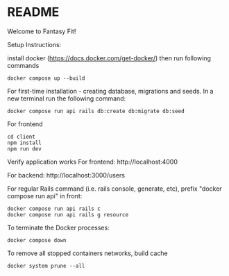 # README

Welcome to Fantasy Fit! 

Setup Instructions:

install docker (https://docs.docker.com/get-docker/) then run following commands
```
docker compose up --build
```

For first-time installation - creating database, migrations and seeds.
In a new terminal run the following command:
```
docker compose run api rails db:create db:migrate db:seed
```

For frontend
```
cd client
npm install
npm run dev
```

Verify application works
For frontend:
    http://localhost:4000

For backend:
    http://localhost:3000/users

For regular Rails command (i.e. rails console, generate, etc), prefix "docker compose run api" in front:

```
docker compose run api rails c
docker compose run api rails g resource
```

To terminate the Docker processes:
```
docker compose down
```

To remove all stopped containers networks, build cache
```
docker system prune --all
```

